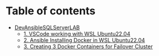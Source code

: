 # Table of contents

* [DevAnsibleSQLServerLAB](README.md)
  * [1. VSCode working with WSL Ubuntu22.04](devansiblesqlserverlab/1.-vscode-working-with-wsl-ubuntu22.04.md)
  * [2. Ansible Installing Docker in WSL Ubuntu22.04](devansiblesqlserverlab/2.-ansible-installing-docker-in-wsl-ubuntu22.04.md)
  * [3. Creating 3 Docker Containers for Failover Cluster](devansiblesqlserverlab/3.-creating-3-docker-containers-for-failover-cluster.md)
